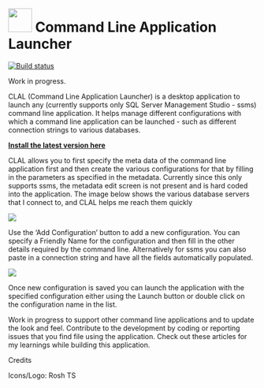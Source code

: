 # <img src="https://raw.githubusercontent.com/rahulpnath/clal/master/Resources/CLAL.png" width="48">   Command Line Application Launcher      

[![Build status](https://ci.appveyor.com/api/projects/status/wdy4hj72r2k5tsuc/branch/master?svg=true)](https://ci.appveyor.com/project/rahulpnath/clal/branch/master)


Work in progress.

CLAL (Command Line Application Launcher) is a desktop application to launch any (currently supports only SQL Server Management Studio - ssms) command line application. It helps manage different configurations with which a command line application can be launched - such as different connection strings to various databases.

[**Install the latest version here**](http://bit.ly/1REGiFT)

CLAL allows you to first specify the meta data of the command line application first and then create the various configurations for that by filling in the parameters as specified in the metadata. Currently since this only supports ssms, the metadata edit screen is not present and is hard coded into the application. The image below shows the various database servers that I connect to, and CLAL helps me reach them quickly

![](http://www.rahulpnath.com/images/clal.png)

Use the ‘Add Configuration’ button to add a new configuration. You can specify a Friendly Name for the configuration and then fill in the other details required by the command line. Alternatively for ssms you can also paste in a connection string and have all the fields automatically populated.

![](http://www.rahulpnath.com/images/clal_new.png)

Once new configuration is saved you can launch the application with the specified configuration either using the Launch button or double click on the configuration name in the list.

Work in progress to support other command line applications and to update the look and feel.
Contribute to the development by coding or reporting issues that you find file using the application. Check out these articles for my learnings while building this application.

Credits

Icons/Logo: Rosh TS
 
